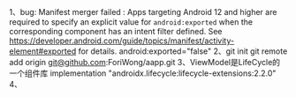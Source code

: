 1、bug: Manifest merger failed : Apps targeting Android 12 and higher are required to specify an explicit value for `android:exported` when the corresponding component has an intent filter defined. See https://developer.android.com/guide/topics/manifest/activity-element#exported for details.
android:exported="false"
2、git init
git remote add origin git@github.com:ForiWong/aapp.git
3、ViewModel是LifeCycle的一个组件库
implementation "androidx.lifecycle:lifecycle-extensions:2.2.0"
4、
